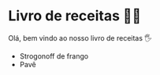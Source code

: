 # Livro de receitas :man_cook:

Olá, bem vindo ao nosso livro de receitas :raised_hand_with_fingers_splayed:

* Strogonoff de frango
* Pavê
